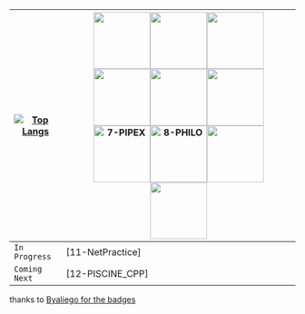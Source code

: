 |[![Top Langs](https://github-readme-stats.vercel.app/api/top-langs/?username=OSS-42)](https://github.com/OSS-42/github-readme-stats)|<img src="https://github.com/byaliego/42-project-badges/blob/main/badges/libft-bonus.png" width="100" height="100" /><img src="https://github.com/byaliego/42-project-badges/blob/main/badges/ft_printf-bonus.png" width="100" height="100" /><img src="https://github.com/byaliego/42-project-badges/blob/main/badges/born2beroot-bonus.png" width="100" height="100" /><img src="https://github.com/byaliego/42-project-badges/blob/main/badges/get_next_line-bonus.png" width="100" height="100" /><img src="https://github.com/byaliego/42-project-badges/blob/main/badges/push_swap.png" width="100" height="100" /><img src="https://github.com/byaliego/42-project-badges/blob/main/badges/so_long-bonus.png" width="100" height="100" /><img src="[7-PIPEX Bonus]" width="100" height="100" alt="7-PIPEX"/><img src="[8-PHILO No Bonus]" width="100" height="100" alt="8-PHILO"/><img src="https://github.com/byaliego/42-project-badges/blob/main/badges/minishell-bonus.png" width="100" height="100" /><img src="https://github.com/byaliego/42-project-badges/blob/main/badges/cub3d-bonus.png" width="100" height="100" />|
|-----------------------------|-----------------------------|
|`In Progress`|[11-NetPractice]|
|`Coming Next`|[12-PISCINE_CPP]|

thanks to [Byaliego for the badges](https://github.com/byaliego/42-project-badges)
